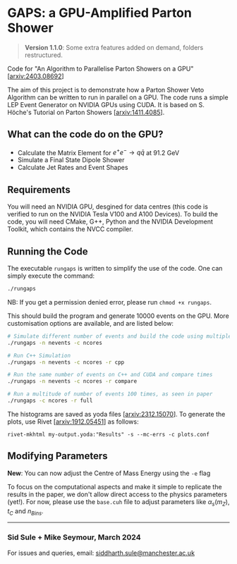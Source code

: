 # GAPS: a GPU-Amplified Parton Shower

> **Version 1.1.0**: Some extra features added on demand, folders restructured.

Code for "An Algorithm to Parallelise Parton Showers on a GPU" [[arxiv:2403.08692](https://arxiv.org/abs/2403.08692)]

The aim of this project is to demonstrate how a Parton Shower Veto Algorithm can be written to run in parallel on a GPU. The code runs a simple LEP Event Generator on NVIDIA GPUs using CUDA. It is based on S. Höche's Tutorial on Parton Showers [[arxiv:1411.4085](https://arxiv.org/abs/1411.4085)].

## What can the code do on the GPU?

- Calculate the Matrix Element for $e^+ e^- \to q \bar{q}$ at 91.2 GeV
- Simulate a Final State Dipole Shower
- Calculate Jet Rates and Event Shapes

## Requirements

You will need an NVIDIA GPU, desgined for data centres (this code is verified to run on the NVIDIA Tesla V100 and A100 Devices). To build the code, you will need CMake, G++, Python and the NVIDIA Development Toolkit, which contains the NVCC compiler.

## Running the Code

The executable ```rungaps``` is written to simplify the use of the code. One can simply execute the command:

```bash
./rungaps
```

NB: If you get a permission denied error, please run ```chmod +x rungaps```.

This should build the program and generate 10000 events on the GPU. More customisation options are available, and are listed below:

```bash
# Simulate different number of events and build the code using multiple cpu cores
./rungaps -n nevents -c ncores

# Run C++ Simulation
./rungaps -n nevents -c ncores -r cpp

# Run the same number of events on C++ and CUDA and compare times
./rungaps -n nevents -c ncores -r compare

# Run a multitude of number of events 100 times, as seen in paper
./rungaps -c ncores -r full
```

The histograms are saved as yoda files [[arxiv:2312.15070](https://arxiv.org/abs/2312.15070)]. To generate the plots, use Rivet [[arxiv:1912.05451](https://arxiv.org/abs/1912.05451)] as follows:

```shell
rivet-mkhtml my-output.yoda:"Results" -s --mc-errs -c plots.conf
```

## Modifying Parameters

**New**: You can now adjust the Centre of Mass Energy using the ```-e``` flag

To focus on the computational aspects and make it simple to replicate the results in the paper, we don't allow direct access to the physics parameters (yet!). For now, please use the ```base.cuh``` file to adjust parameters like $\alpha_s(m_Z)$, $t_{C}$ and $n_{Bins}$.

***

### Sid Sule + Mike Seymour, March 2024

For issues and queries, email: [siddharth.sule@manchester.ac.uk](mailto:siddharth.sule@manchester.ac.uk)
